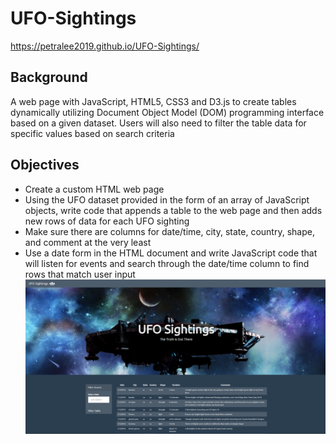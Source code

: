 # UFO-Sightings
https://petralee2019.github.io/UFO-Sightings/
## Background
A web page with JavaScript, HTML5, CSS3 and D3.js to create tables dynamically utilizing Document Object Model (DOM) programming interface based on a given dataset. Users will also need to filter the table data for specific values based on search criteria

## Objectives
- Create a custom HTML web page
- Using the UFO dataset provided in the form of an array of JavaScript objects, write code that appends a table to the web page and then adds new rows of data for each UFO sighting
- Make sure there are columns for date/time, city, state, country, shape, and comment at the very least
- Use a date form in the HTML document and write JavaScript code that will listen for events and search through the date/time column to find rows that match user input
![Alt Tag](https://github.com/PetraLee2019/JavaScript-and-DOM-Manipulation/blob/master/Images/UFO1.png?raw=true)

